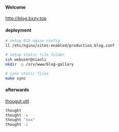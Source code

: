 #### Welcome

http://blog.bxzy.top

#### deployment
```sh
# setup ECS nginx config
ll /etc/nginx/sites-enabled/production.blog.conf

# setup static file folder
ssh webuser@xiaoli
mkdir -p /srv/www/blog-gallary

# sync static files
make sync
```

#### afterwards

[thougut util](https://github.com/liijunwei/custom-omz-plugins/blob/main/thought/thought.plugin.zsh)

```sh
thought
thought -e
thought "xxx"
thought -i
```
